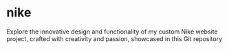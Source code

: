 # nike
Explore the innovative design and functionality of my custom Nike website project, crafted with creativity and passion, showcased in this Git repository
